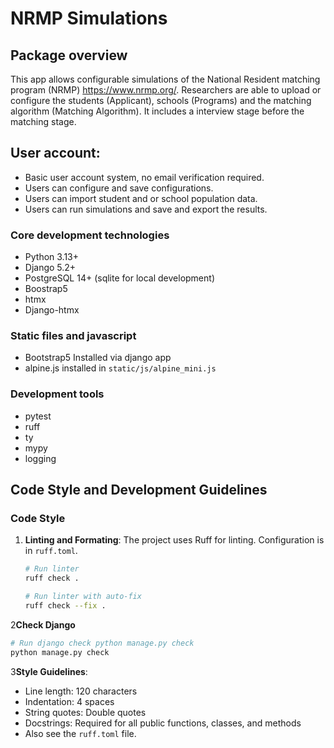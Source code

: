 # NRMP Simulations

## Package overview
This app allows configurable simulations of the National Resident matching program (NRMP) https://www.nrmp.org/.
Researchers are able to upload or configure the students (Applicant), schools (Programs) and the matching algorithm (Matching Algorithm).
It includes a interview stage before the matching stage.

## User account:
- Basic user account system, no email verification required.
- Users can configure and save configurations.
- Users can import student and or school population data.
- Users can run simulations and save and export the results.

### Core development technologies
- Python 3.13+
- Django 5.2+
- PostgreSQL 14+ (sqlite for local development)
- Boostrap5
- htmx
- Django-htmx

### Static files and javascript
- Bootstrap5 Installed via django app
- alpine.js installed in `static/js/alpine_mini.js`

### Development tools
- pytest
- ruff
- ty
- mypy
- logging

## Code Style and Development Guidelines

### Code Style

1. **Linting and Formating**:
   The project uses Ruff for linting. Configuration is in `ruff.toml`.
   ```bash
   # Run linter
   ruff check .

   # Run linter with auto-fix
   ruff check --fix .
   ```
   
2**Check Django**
   ```bash
   # Run django check python manage.py check
   python manage.py check
   ```

3**Style Guidelines**:
   - Line length: 120 characters
   - Indentation: 4 spaces
   - String quotes: Double quotes
   - Docstrings: Required for all public functions, classes, and methods
   - Also see the `ruff.toml` file.
